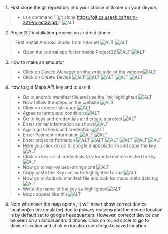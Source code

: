 1. First clone the git repository into your choice of folder on your device.
> - use command "[git clone https://git.cs.usask.ca/team-32/Project32.git]" 
![ALT](./images_readme/1.png)
2. Project32 installation process on android studio
> First install Android Studio from Internet
>![ALT](./images_readme/2.png) 
>![ALT](./images_readme/3.png) 
> - Open the journal app folder inside Project32 ![ALT](./images_readme/4.png) 
>![ALT](./images_readme/5.png)

3. How to make an emulator
> - Click on Device Manager on the write side of the window![ALT](./images_readme/6.png)
> - Click on Create Device ![ALT](./images_readme/7.png) ![ALT](./images_readme/8.png) ![ALT](./images_readme/9.png)
>   ![ALT](./images_readme/10.png) ![ALT](./images_readme/11.png)

4. How to get Maps API key and to use it
>   - Go to android manifest file and use the link highlighted ![ALT](./images_readme/12.png)
>   - Now follow the steps on the website ![ALT](./images_readme/13.png)
>  - Click on credentials page ![ALT](./images_readme/14.png) 
> - Agree to terms and conditions![ALT](./images_readme/15.png) 
> - Go to keys and credentials and create a project 
> ![ALT](./images_readme/16.png) 
> - Enter similar information as shown![ALT](./images_readme/17.png) 
> - Again go to keys and credentials![ALT](./images_readme/18.png) 
> - Enter Payment information ![ALT](./images_readme/19.png) 
> ![ALT](./images_readme/20.png) 
> - Enter project information ![ALT](./images_readme/21.png) 
> ![ALT](./images_readme/22.png) 
> ![ALT](./images_readme/22.png) 
> ![ALT](./images_readme/23.png) 
> ![ALT](./images_readme/24.png) 
> ![ALT](./images_readme/25.png)
> - Here you click on go to google maps platform and copy the key![ALT](./images_readme/26.png)
> - Click on keys and credentials to view information related to key ![ALT](./images_readme/27.png)
> - Now go to res>values>strings.xml ![ALT](./images_readme/28.png)
> - Copy paste the Key similar to highlighted format![ALT](./images_readme/29.png)
> - Now go to Android manifest file and look for maps meta data tag![ALT](./images_readme/30.png)
> - Write the name of the key as highlighted![ALT](./images_readme/31.png)
> - Maps appear like this![ALT](./images_readme/32.png)

4. Note whenever the map opens , it will never show correct device location(on the emulator) due to privacy reasons and the device location is by default set to google headquarters. However, correcct device can be seen on an actual android phone. Click on round circle to go to device location and click on location icon to go to saved location.





